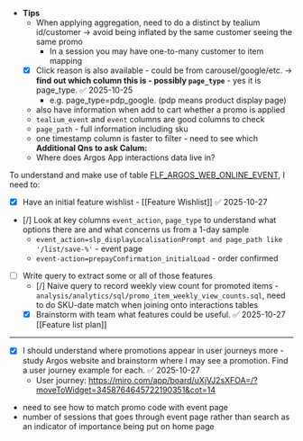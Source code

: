 - **Tips**
	- When applying aggregation, need to do a distinct by tealium id/customer -> avoid being inflated by the same customer seeing the same promo
		- In a session you may have one-to-many customer to item mapping
	- [x] Click reason is also available - could be from carousel/google/etc. -> **find out which column this is - possibly `page_type`**  - yes it is page_type. ✅ 2025-10-25
		- e.g.  page_type=pdp_google. (pdp means product display page)
	- also have information when add to cart whether a promo is applied  
	- `tealium_event` and `event` columns are good columns to check 
	- `page_path` - full information including sku
	- one timestamp column is faster to filter - need to see which
	**Additional Qns to ask Calum:**
	- Where does Argos App interactions data live in?
	
To understand and make use of table [FLF_ARGOS_WEB_ONLINE_EVENT](https://sainsburys.eu.alationcloud.com/app/table/138597), I need to: 
- [x] Have an initial feature wishlist - [[Feature Wishlist]] ✅ 2025-10-27
- [/] Look at key columns `event_action`, `page_type` to understand what options there are and what concerns us from a 1-day sample
	- `event_action=slp_displayLocalisationPrompt and page_path like '/list/save-%'` - event page
	- `event-action=prepayConfirmation_initialLoad` - order confirmed
- [ ] Write query to extract some or all of those features
	- [/] Naive query to record weekly view count for promoted items - `analysis/analytics/sql/promo_item_weekly_view_counts.sql`, need to do SKU-date match when joining onto interactions tables
	- [x] Brainstorm with team what features could be useful. ✅ 2025-10-27 [[Feature list plan]]
---

- [x] I should understand where promotions appear in user journeys more - study Argos website and brainstorm where I may see a promotion. Find a user journey example for each. ✅ 2025-10-27
	- User journey: https://miro.com/app/board/uXjVJ2sXFOA=/?moveToWidget=3458764645722190351&cot=14

- need to see how to match promo code with event page
- number of sessions that goes through event page rather than search as an indicator of importance being put on home page
